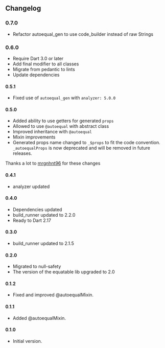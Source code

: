 ## Changelog

### 0.7.0

- Refactor autoequal_gen to use code_builder instead of raw Strings

### 0.6.0

- Require Dart 3.0 or later
- Add final modifier to all classes
- Migrate from pedantic to lints
- Update dependencies

#### 0.5.1

- Fixed use of `autoequal_gen` with `analyzer: 5.0.0`

#### 0.5.0

- Added ability to use getters for generated `props`
- Allowed to use `@autoequal` with abstract class
- Improved inheritance with `@autoequal`
- Mixin improvements
- Generated props name changed to `_$props` to fit the code convention. `_autoequalProps` is now deprecated and will be
  removed in future releases.

Thanks a lot to [mrgnhnt96](https://github.com/mrgnhnt96) for these changes

#### 0.4.1

- analyzer updated

#### 0.4.0

- Dependencies updated
- build_runner updated to 2.2.0
- Ready to Dart 2.17

#### 0.3.0

- build_runner updated to 2.1.5

#### 0.2.0

- Migrated to null-safety
- The version of the equatable lib upgraded to 2.0

#### 0.1.2

- Fixed and improved @autoequalMixin.

#### 0.1.1

- Added @autoequalMixin.

#### 0.1.0

- Initial version.

